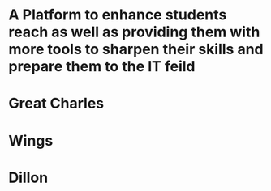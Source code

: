# A Platform to enhance students reach as well as providing them with more tools to sharpen their skills and prepare them to the IT feild
# Great Charles
# Wings
# Dillon

